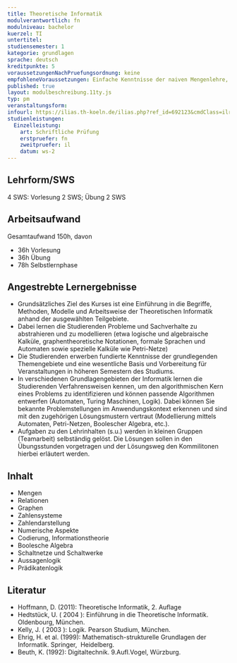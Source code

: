 ```yaml
---
title: Theoretische Informatik
modulverantwortlich: fn
modulniveau: bachelor
kuerzel: TI
untertitel:
studiensemester: 1
kategorie: grundlagen
sprache: deutsch
kreditpunkte: 5
voraussetzungenNachPruefungsordnung: keine
empfohleneVoraussetzungen: Einfache Kenntnisse der naiven Mengenlehre, wie sie in der Schule vermittelt und bei der mathematischen Begriffsbildung verwendet werden.
published: true
layout: modulbeschreibung.11ty.js
typ: pm
veranstaltungsform: 
infourl: https://ilias.th-koeln.de/ilias.php?ref_id=692123&cmdClass=ilrepositorygui&cmdNode=w4&baseClass=ilrepositorygui
studienleistungen:
  Einzelleistung:
    art: Schriftliche Prüfung
    erstpruefer: fn
    zweitpruefer: il
    datum: ws-2
---
```


## Lehrform/SWS
4 SWS: Vorlesung 2 SWS; Übung 2 SWS

## Arbeitsaufwand
Gesamtaufwand 150h, davon
- 36h Vorlesung
- 36h Übung
- 78h Selbstlernphase 

## Angestrebte Lernergebnisse

- Grundsätzliches Ziel des Kurses ist eine Einführung in die Begriffe, Methoden, Modelle und Arbeitsweise der Theoretischen Informatik anhand der ausgewählten Teilgebiete.
- Dabei lernen die Studierenden Probleme und Sachverhalte zu abstrahieren und zu modellieren (etwa logische und algebraische Kalküle, graphentheoretische Notationen, formale Sprachen und Automaten sowie spezielle Kalküle wie Petri-Netze)
- Die Studierenden erwerben fundierte Kenntnisse der grundlegenden Themengebiete und eine wesentliche Basis und Vorbereitung für Veranstaltungen in höheren Semestern des Studiums.
- In verschiedenen Grundlagengebieten der Informatik lernen die Studierenden Verfahrensweisen kennen, um den algorithmischen Kern eines Problems zu identifizieren und können passende Algorithmen entwerfen (Automaten, Turing Maschinen, Logik). Dabei können Sie bekannte Problemstellungen im Anwendungskontext erkennen und sind mit den zugehörigen Lösungsmustern vertraut (Modellierung mittels Automaten, Petri-Netzen, Boolescher Algebra, etc.).
- Aufgaben zu den Lehrinhalten (s.u.) werden in kleinen Gruppen (Teamarbeit) selbständig gelöst. Die Lösungen sollen in den Übungsstunden vorgetragen und der Lösungsweg den Kommilitonen hierbei erläutert werden.

## Inhalt
- Mengen
- Relationen
- Graphen
- Zahlensysteme
- Zahlendarstellung
- Numerische Aspekte
- Codierung, Informationstheorie
- Boolesche Algebra
- Schaltnetze und Schaltwerke
- Aussagenlogik
- Prädikatenlogik

## Literatur
- Hoffmann, D. (2011): Theoretische Informatik, 2. Auflage
- Hedtstück, U. ( 2004 ): Einführung in die Theoretische Informatik. Oldenbourg, München.
- Kelly, J. ( 2003 ): Logik. Pearson Studium, München.
- Ehrig, H. et al. (1999): Mathematisch-strukturelle Grundlagen der Informatik. Springer,  Heidelberg.
- Beuth, K. (1992): Digitaltechnik. 9.Aufl.Vogel, Würzburg.

